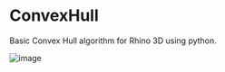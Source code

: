 # ConvexHull

Basic Convex Hull algorithm for Rhino 3D using python.

![image](https://user-images.githubusercontent.com/67350711/118865762-4cab1480-b8af-11eb-8dc4-a690e0d9a42b.png)

